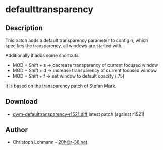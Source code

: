 # defaulttransparency

## Description

This patch adds a default transparency parameter to config.h, which specifies the
transparency, all windows are started with.

Additionally it adds some shortcuts:

* MOD + Shift + s -> decrease transparency of current focused window
* MOD + Shift + d -> increase transparency of current focused window
* MOD + Shift + f -> set window to default opacity (.75)

It is based on the transparency patch of Stefan Mark.

## Download

* [dwm-defaulttransparency-r1521.diff](dwm-defaulttransparency-r1521.diff)
  latest patch (against r1521)

## Author

* Christoph Lohmann - <20h@r-36.net>

